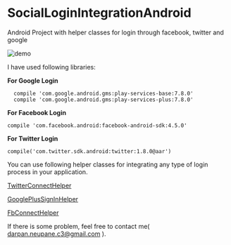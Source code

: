 # SocialLoginIntegrationAndroid
Android Project with helper classes for login through facebook, twitter and google

![demo](http://i.imgur.com/R7XnpAC.png)

I have used following libraries:

**For Google Login**
```
  compile 'com.google.android.gms:play-services-base:7.8.0'
  compile 'com.google.android.gms:play-services-plus:7.8.0'
  ```
**For Facebook Login**
```
compile 'com.facebook.android:facebook-android-sdk:4.5.0'
```

**For Twitter Login**
```
compile('com.twitter.sdk.android:twitter:1.8.0@aar')
```

You can use following helper classes for integrating any type of login process in your application. 

[TwitterConnectHelper](https://github.com/DroidNinja/SocialLoginIntegrationAndroid/blob/master/app/src/main/java/com/binarywalllabs/socialintegration/helpers/TwitterConnectHelper.java)

[GooglePlusSignInHelper](https://github.com/DroidNinja/SocialLoginIntegrationAndroid/blob/master/app/src/main/java/com/binarywalllabs/socialintegration/helpers/GooglePlusSignInHelper.java)

[FbConnectHelper](https://github.com/DroidNinja/SocialLoginIntegrationAndroid/blob/master/app/src/main/java/com/binarywalllabs/socialintegration/helpers/FbConnectHelper.java)


If there is some problem, feel free to contact me( darpan.neupane.c3@gmail.com ).
